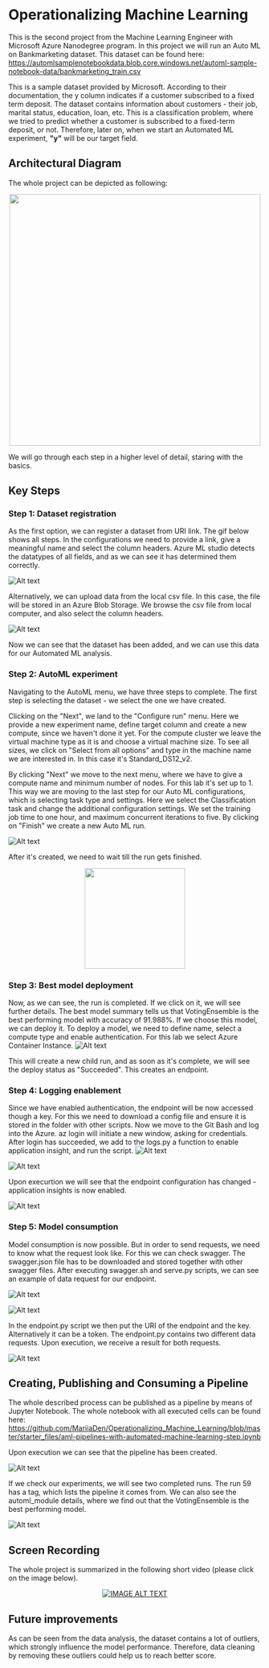 # Operationalizing Machine Learning

This is the second project from the Machine Learning Engineer with Microsoft Azure Nanodegree program. In this project we will run an Auto ML on Bankmarketing dataset. This dataset can be found here: https://automlsamplenotebookdata.blob.core.windows.net/automl-sample-notebook-data/bankmarketing_train.csv

This is a sample dataset provided by Microsoft. According to their documentation, the y column indicates if a customer subscribed to a fixed term deposit. The dataset contains information about customers - their job, marital status, education, loan, etc. This is a classification problem, where we tried to predict whether a customer is subscribed to a fixed-term deposit, or not. Therefore, later on, when we start an Automated ML experiment, **"y"** will be our target field. 

## Architectural Diagram
The whole project can be depicted as following:

<div align="center">
  <img src="images/1_Project_Architecture.png" height="500" />
</div>

We will go through each step in a higher level of detail, staring with the basics. 

## Key Steps

### Step 1: Dataset registration
As the first option, we can register a dataset from URI link. The gif below shows all steps. In the configurations we need to provide a link, give a meaningful name and select the column headers. Azure ML studio detects the datatypes of all fields, and as we can see it has determined them correctly.

![Alt text](images/screenshots/dataset-created.png "Optional Title")
<!--- ![Alt text](images/Step1_Option1.gif "Optional Title") -->
Alternatively, we can upload data from the local csv file. In this case, the file will be stored in an Azure Blob Storage. We browse the csv file from local computer, and also select the column headers. 

![Alt text](images/screenshots/dataset-created-2.png "Optional Title")
<!--- ![Alt text](images/Step1_Option2.gif "Optional Title") -->
Now we can see that the dataset has been added, and we can use this data for our Automated ML analysis.

### Step 2: AutoML experiment

Navigating to the AutoML menu, we have three steps to complete. The first step is selecting the dataset - we select the one we have created. 

Clicking on the "Next", we land to the "Configure run" menu. Here we provide a new experiment name, define target column and create a new compute, since we haven't done it yet. 
For the compute cluster we leave the virtual machine type as it is and choose a virtual machine size. To see all sizes, we click on "Select from all options" and type in the machine name we are interested in. In this case it's Standard_DS12_v2.

By clicking "Next" we move to the next menu, where we have to give a compute name and minimum number of nodes. For this lab it's set up to 1. 
This way we are moving to the last step for our Auto ML configurations, which is selecting task type and settings. Here we select the Classification task and change the additional configuration settings. We set the training job time to one hour, and maximum concurrent iterations to five. By clicking on "Finish" we create a new Auto ML run.
<!--- ![Alt text](images/Step2_AutoML.gif "Optional Title") -->
![Alt text](images/screenshots/experiment-complete.png "Optional Title")

After it's created, we need to wait till the run gets finished. 
<div align="center">
  <img src="https://i.ytimg.com/vi/MXcMV-d_2Js/maxresdefault.jpg" height="200" />
</div>

### Step 3: Best model deployment
Now, as we can see, the run is completed. If we click on it, we will see further details. The best model summary tells us that VotingEnsemble is the best performing model with accuracy of 91.988%. If we choose this model, we can deploy it. To deploy a model, we need to define name, select a compute type and enable authentication. For this lab we select Azure Container Instance. 
![Alt text](images/screenshots/best-model.png "Optional Title")

This will create a new child run, and as soon as it's complete, we will see the deploy status as "Succeeded". This creates an endpoint. 
<!--- ![Alt text](images/Step3_Deployment.gif "Optional Title") -->

### Step 4: Logging enablement
Since we have enabled authentication, the endpoint will be now accessed though a key. For this we need to download a config file and ensure it is stored in the folder with other scripts. Now we move to the Git Bash and log into the Azure. az login will initiate a new window, asking for credentials. After login has succeeded, we add to the logs.py a function to enable application insight, and run the script. 
![Alt text](images/screenshots/insights-enablement.png "Optional Title")

![Alt text](images/screenshots/logging.png "Optional Title")

Upon execurtion we will see that the endpoint configuration has changed - application insights is now enabled. 
<!--- ![Alt text](images/Step4_Logging.gif "Optional Title") -->
![Alt text](images/screenshots/insights-enabled.png "Optional Title")

### Step 5: Model consumption
Model consumption is now possible. But in order to send requests, we need to know what the request look like. For this we can check swagger. The swagger.json file has to be downloaded and stored together with other swagger files. After executing swagger.sh and serve.py scripts, we can see an example of data request for our endpoint. 

![Alt text](images/screenshots/swagger-get-post.PNG "Optional Title")

![Alt text](images/screenshots/swagger-get.PNG "Optional Title")

In the endpoint.py script we then put the URI of the endpoint and the key. Alternatively it can be a token. The endpoint.py contains two different data requests. Upon execution, we receive a result for both requests. 
<!--- ![Alt text](images/Step5_Consumption.gif "Optional Title") -->
![Alt text](images/screenshots/endpoint.png "Optional Title")

## Creating, Publishing and Consuming a Pipeline
The whole described process can be published as a pipeline by means of Jupyter Notebook. The whole notebook with all executed cells can be found here: https://github.com/MariiaDen/Operationalizing_Machine_Learning/blob/master/starter_files/aml-pipelines-with-automated-machine-learning-step.ipynb

Upon execution we can see that the pipeline has been created. 
<!--- ![Alt text](images/Pipeline.PNG "Optional Title") -->
![Alt text](images/screenshots/graph.png "Optional Title")

If we check our experiments, we will see two completed runs. The run 59 has a tag, which lists the pipeline it comes from. We can also see the automl_module details, where we find out that the VotingEnsemble is the best performing model. 
<!--- ![Alt text](images/Pipeline.gif "Optional Title") -->
![Alt text](images/screenshots/pipeline.png "Optional Title")

## Screen Recording
The whole project is summarized in the following short video (please click on the image below). 
<div align="center">
  <a href="https://drive.google.com/file/d/1XU4UQ5OgIuSlD06CzA4EFjF7Y8i11u6r/view?usp=sharing"><img src="https://images.pexels.com/photos/1626481/pexels-photo-1626481.jpeg?auto=compress&cs=tinysrgb&dpr=1&w=500" alt="IMAGE ALT TEXT"></a>
</div>

## Future improvements
As can be seen from the data analysis, the dataset contains a lot of outliers, which strongly influence the model performance. Therefore, data cleaning by removing these outliers could help us to reach better score.
